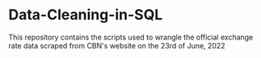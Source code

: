 # Data-Cleaning-in-SQL
This repository contains the scripts used to wrangle the official exchange rate data scraped from CBN's website on the 23rd of June, 2022
